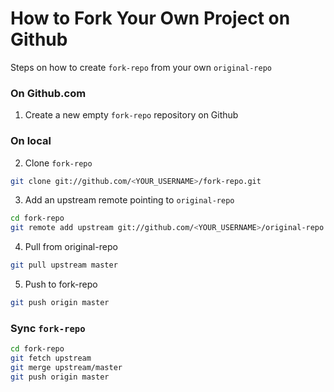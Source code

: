 # How to Fork Your Own Project on Github

Steps on how to create `fork-repo` from your own `original-repo`

### On Github.com
1. Create a new empty `fork-repo` repository on Github

### On local
2. Clone `fork-repo`

```bash
git clone git://github.com/<YOUR_USERNAME>/fork-repo.git
```

3. Add an upstream remote pointing to `original-repo`

```bash
cd fork-repo
git remote add upstream git://github.com/<YOUR_USERNAME>/original-repo.git
```

4. Pull from original-repo

```bash
git pull upstream master
```

5. Push to fork-repo

```bash
git push origin master
```


### Sync `fork-repo`

```bash
cd fork-repo
git fetch upstream
git merge upstream/master
git push origin master
```

